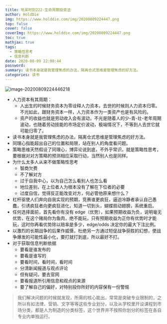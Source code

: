 ```yaml
---
title: 吼呆时刻222-生命周期投资法
author: HoldDie
img: https://www.holddie.com/img/20200809224447.png
top: false
cover: false
coverImg: https://www.holddie.com/img/20200809224447.png
toc: true
mathjax: true
tags:
  - 策略性思考
  - 信息判断
date: 2020-08-09 22:08:44
password:
summary: 读书本身就是我管理焦虑的办法，隔离仓式思维是管理焦虑的好方法。
categories: 读书
---
```


![image-20200809224446218](https://www.holddie.com/img/20200809224447.png)

- 人力资本有其周期：
  - 人出生的时候财务资本为零诠释人力资本，去世的时候则人力资本归零。不光如此，跟财务资本一样，人力资本作为一类资产也是有风险的。
  - 资产的收益也就是劳动收入会有波动，不光是随着人的少-青-壮-老年周期波动，也随着劳动技能的市场定价波动，极端情况下，不等到人去世它就可能归零了。
- 读书本身就是我管理焦虑的办法，隔离仓式思维是管理焦虑的好方法。
- 同理心指能超出自己的位置和局限，站在别人的角度看问题。
- 策略思维天然假设了同理心，博弈论说到底，不外乎常识，就是策略性思考，要根据对对方策略的预测相应采取行动，当然别人也是同样。
- 为什么太多人从来不做策略性思考
  - 智商欠费
  - 不了解对方
  - 过于自我中心，以为自己怎么看别人也怎么看
  - 地位差别，在上位者人为根本没有了解在下位者的必要
  - 过度自信，觉得反正能改变对方，何必管他原来想什么？
- 杠杆驱使人们奔向自我实现的预期，竞赛谁更疯狂，逼迫冷静者承认自己愚蠢，引诱疯狂者向更疯狂进化，知道一切到头，蝴蝶扇动翅膀，系统重启。
- 任何选择面前，首先看你有没有 edge（优势），如果预期收益为负，说明毫无优势，在这个赌局你为鱼肉，绝不能玩，只有预期收益为正你有优势时才能玩，这时你再看优势除以赔率是多少，edge/odds 决定你的最大下注比例。
- 以激烈的长期战争的后果作威慑，杜绝另一方通过短促战争获胜的幻想，使战争爆发的可能性最小化，要打就打到底，所以最好不打。
- 对于获取信息判断依据
  - 要看是谁发布的
  - 要看是谁写的
  - 要看时间，看时间，看时间
  - 分清新闻报道与观点评论
  - 但有疑问，要去官网
  - 要看报道所引用信息和观点的来源
  - 要了解自己的偏好，对特别投你所好的内容保有一份警惕



> 我们解决问题的时候就发现，所需的核心能出，常常是突破专业限制的，之所以有如法律、营销、文字等等这些专业划分，以及从学校里开设课程到市场分类，都是人为制造的分类标签，这个世界并不按照你划分的标签在各自专业内单独运行。

